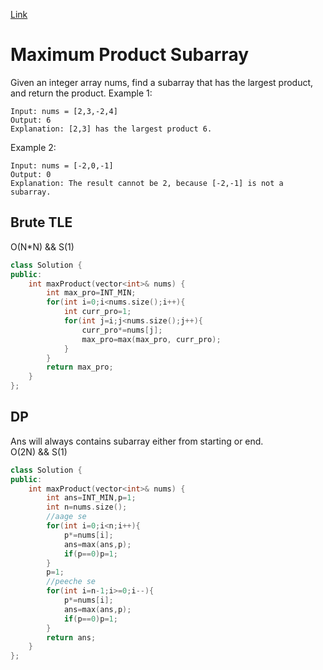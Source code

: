 [Link](https://leetcode.com/problems/maximum-product-subarray/)
# Maximum Product Subarray
Given an integer array nums, find a subarray that has the largest product, and return the product.
Example 1:
```
Input: nums = [2,3,-2,4]
Output: 6
Explanation: [2,3] has the largest product 6.
```
Example 2:
```
Input: nums = [-2,0,-1]
Output: 0
Explanation: The result cannot be 2, because [-2,-1] is not a subarray.
```
## Brute TLE
O(N*N) && S(1)
```cpp
class Solution {
public:
    int maxProduct(vector<int>& nums) {
        int max_pro=INT_MIN;
        for(int i=0;i<nums.size();i++){
            int curr_pro=1;
            for(int j=i;j<nums.size();j++){
                curr_pro*=nums[j];
                max_pro=max(max_pro, curr_pro);
            }
        }
        return max_pro;
    }
};
```
## DP
Ans will always contains subarray either from starting or end.<br>
O(2N) && S(1)
```cpp
class Solution {
public:
    int maxProduct(vector<int>& nums) {
        int ans=INT_MIN,p=1;
        int n=nums.size();
        //aage se
        for(int i=0;i<n;i++){
            p*=nums[i];
            ans=max(ans,p);
            if(p==0)p=1;
        }
        p=1;
        //peeche se
        for(int i=n-1;i>=0;i--){
            p*=nums[i];
            ans=max(ans,p);
            if(p==0)p=1;
        }
        return ans;
    }
};
```